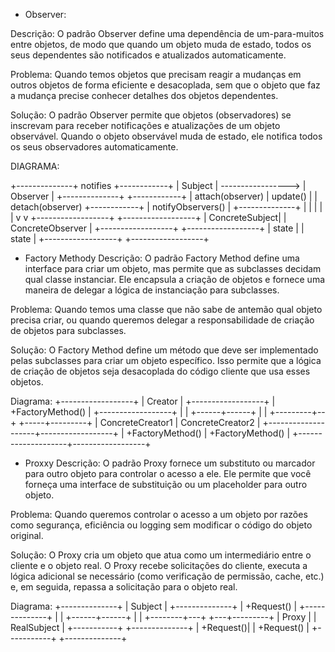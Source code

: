 - Observer:

Descrição:
O padrão Observer define uma dependência de um-para-muitos entre objetos, de modo que quando um objeto muda de estado, 
todos os seus dependentes são notificados e atualizados automaticamente.

Problema:
Quando temos objetos que precisam reagir a mudanças em outros objetos de forma eficiente e desacoplada, sem que o objeto 
que faz a mudança precise conhecer detalhes dos objetos dependentes.

Solução:
O padrão Observer permite que objetos (observadores) se inscrevam para receber notificações e atualizações de um objeto observável. 
Quando o objeto observável muda de estado, ele notifica todos os seus observadores automaticamente.

DIAGRAMA:


+--------------+      notifies      +------------+
|   Subject    | -----------------> |  Observer  |
+--------------+                    +------------+
| attach(observer)                  | update()   |
| detach(observer)                  +------------+
| notifyObservers()                             |
+--------------+                               |
        |                                      |
        |                                      |
        v                                      v
+------------------+                 +------------------+
|   ConcreteSubject|                 |  ConcreteObserver |
+------------------+                 +------------------+
|    state         |                 |   state          |
+------------------+                 +------------------+

- Factory Methody
  Descrição:
O padrão Factory Method define uma interface para criar um objeto, mas permite que as subclasses decidam qual classe instanciar. 
Ele encapsula a criação de objetos e fornece uma maneira de delegar a lógica de instanciação para subclasses.

Problema:
Quando temos uma classe que não sabe de antemão qual objeto precisa criar, ou quando queremos delegar a responsabilidade de criação de 
objetos para subclasses.

Solução:
O Factory Method define um método que deve ser implementado pelas subclasses para criar um objeto específico. Isso permite que a lógica
de criação de objetos seja desacoplada do código cliente que usa esses objetos.

Diagrama:
                   +------------------+
                  |     Creator      |
                  +------------------+
                  | +FactoryMethod() |
                  +------------------+
                          |
                          |
                   +------+------+
                   |             |
         +---------+--+    +-----+---------+
         |  ConcreteCreator1  |  ConcreteCreator2 |
         +--------------------+------------------+
         | +FactoryMethod()   | +FactoryMethod() |
         +--------------------+------------------+
         
- Proxxy
  Descrição:
O padrão Proxy fornece um substituto ou marcador para outro objeto para controlar o acesso a ele. Ele permite que você forneça uma
 interface de substituição ou um placeholder para outro objeto.

Problema:
Quando queremos controlar o acesso a um objeto por razões como segurança, eficiência ou logging sem modificar o código do objeto 
original.

Solução:
O Proxy cria um objeto que atua como um intermediário entre o cliente e o objeto real. O Proxy recebe solicitações do cliente, 
executa a lógica adicional se necessário (como verificação de permissão, cache, etc.) e, em seguida, repassa a solicitação para o 
objeto real.

Diagrama:
                  +--------------+
                  |    Subject   |
                  +--------------+
                  | +Request()   |
                  +--------------+
                          |
                          |
                   +------+------+
                   |             |
          +--------+---+     +---+---------+
          |  Proxy    |     |   RealSubject |
          +-----------+     +--------------+
          | +Request()|     | +Request()   |
          +-----------+     +--------------+
